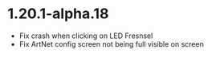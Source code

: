 # 1.20.1-alpha.18

* Fix crash when clicking on LED Fresnsel
* Fix ArtNet config screen not being full visible on screen